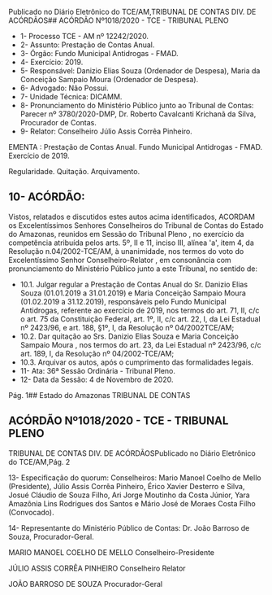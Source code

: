 Publicado  no  Diário  Eletrônico do TCE/AM,TRIBUNAL DE CONTAS DIV. DE ACÓRDÃOS## ACÓRDÃO Nº1018/2020 - TCE - TRIBUNAL PLENO

- 1- Processo TCE - AM nº 12242/2020.
- 2- Assunto: Prestação de Contas Anual.
- 3- Órgão: Fundo Municipal Antidrogas - FMAD.
- 4- Exercício: 2019.
- 5- Responsável: Danizio  Elias  Souza  (Ordenador  de  Despesa),  Maria  da  Conceição Sampaio Moura (Ordenador de Despesa).
- 6- Advogado: Não Possui.
- 7- Unidade Técnica: DICAMM.
- 8- Pronunciamento  do  Ministério  Público  junto  ao  Tribunal  de  Contas: Parecer  nº 3780/2020-DMP, Dr. Roberto Cavalcanti Krichanã da Silva, Procurador de Contas.
- 9- Relator: Conselheiro Júlio Assis Corrêa Pinheiro.

EMENTA : Prestação de Contas Anual. Fundo Municipal Antidrogas - FMAD. Exercício de 2019.

Regularidade. Quitação. Arquivamento.

## 10-  ACÓRDÃO:

Vistos, relatados e discutidos estes autos acima identificados, ACORDAM os Excelentíssimos Senhores Conselheiros do Tribunal de Contas do Estado do Amazonas, reunidos em Sessão do Tribunal Pleno , no exercício da competência atribuída pelos arts. 5º, II e 11, inciso III, alínea 'a', item 4, da Resolução n.04/2002-TCE/AM, à unanimidade, nos termos do voto do Excelentíssimo Senhor Conselheiro-Relator , em consonância com pronunciamento do Ministério Público junto a este Tribunal, no sentido de:

- 10.1. Julgar  regular a  Prestação  de  Contas  Anual  do Sr.  Danizio  Elias Souza (01.01.2019 a 31.01.2019) e Maria Conceição Sampaio Moura (01.02.2019 a 31.12.2019), responsáveis pelo Fundo Municipal Antidrogas, referente ao exercício de 2019, nos termos do art. 71, II, c/c o  art.  75  da  Constituição  Federal,  art.  1º,  II,  c/c  art.  22,  I,  da  Lei Estadual  nº  2423/96,  e  art.  188,  §1º,  I,  da  Resolução  nº  04/2002TCE/AM;
- 10.2. Dar  quitação ao Srs. Danizio  Elias Souza e Maria  Conceição Sampaio Moura , nos termos do art. 23, da Lei Estadual nº 2423/96, c/c art. 189, I, da Resolução nº 04/2002-TCE/AM;
- 10.3. Arquivar os autos, após o cumprimento das formalidades legais.
- 11-  Ata: 36ª Sessão Ordinária - Tribunal Pleno.
- 12-  Data da Sessão: 4 de Novembro de 2020.

Pág. 1## Estado do Amazonas TRIBUNAL DE CONTAS

## ACÓRDÃO Nº1018/2020 - TCE - TRIBUNAL PLENO

TRIBUNAL DE CONTAS DIV. DE ACÓRDÃOSPublicado  no  Diário  Eletrônico do TCE/AM,Pág. 2

13-  Especificação do quorum: Conselheiros: Mario Manoel Coelho de Mello (Presidente), Júlio Assis Corrêa Pinheiro, Érico Xavier Desterro e Silva, Josué Cláudio de Souza Filho, Ari Jorge Moutinho da Costa Júnior, Yara Amazônia Lins Rodrigues dos Santos e Mário José de Moraes Costa Filho (Convocado).

14-  Representante  do  Ministério  Público  de  Contas: Dr. João  Barroso  de  Souza, Procurador-Geral.

MARIO MANOEL COELHO DE MELLO Conselheiro-Presidente

JÚLIO ASSIS CORRÊA PINHEIRO Conselheiro Relator

JOÃO BARROSO DE SOUZA Procurador-Geral